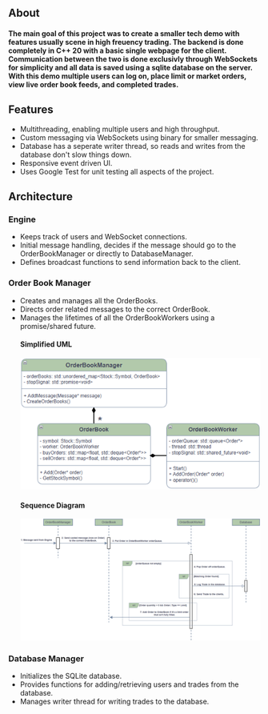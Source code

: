 
## About
#### The main goal of this project was to create a smaller tech demo with features usually scene in high freuency trading. The backend is done completely in C++ 20 with a basic single webpage for the client. Communication between the two is done exclusivly through WebSockets for simplicity and all data is saved using a sqlite database on the server. With this demo multiple users can log on, place limit or market orders, view live order book feeds, and completed trades. 
## Features
- Multithreading, enabling multiple users and high throughput.
- Custom messaging via WebSockets using binary for smaller messaging.
- Database has a seperate writer thread, so reads and writes from the database don't slow things down.
- Responsive event driven UI.
- Uses Google Test for unit testing all aspects of the project. 
## Architecture
### Engine
- Keeps track of users and WebSocket connections.
- Initial message handling, decides if the message should go to the OrderBookManager or directly to DatabaseManager.
- Defines broadcast functions to send information back to the client.
### Order Book Manager
- Creates and manages all the OrderBooks. 
- Directs order related messages to the correct OrderBook.
- Manages the lifetimes of all the OrderBookWorkers using a promise/shared future.
    #### Simplified UML 
    ![Class Diagram](OrderBookUML.png)
    #### Sequence Diagram
    ![Class Diagram](OrderBookSequence.png)
### Database Manager
- Initializes the SQLite database.
- Provides functions for adding/retrieving users and trades from the database.
- Manages writer thread for writing trades to the database.
